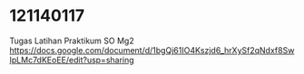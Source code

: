 # 121140117
Tugas Latihan Praktikum SO Mg2
https://docs.google.com/document/d/1bgQj61IO4Kszjd6_hrXySf2qNdxf8SwIpLMc7dKEoEE/edit?usp=sharing
